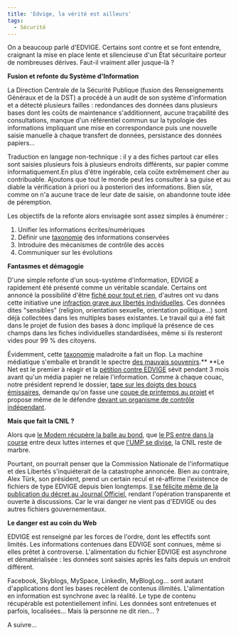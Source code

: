```yaml
---
title: 'Edvige, la vérité est ailleurs'
tags:
  - Sécurité
---
```


On a beaucoup parlé d'EDVIGE. Certains sont contre et se font entendre,
craignant la mise en place lente et silencieuse d'un État sécuritaire porteur de
nombreuses dérives. Faut-il vraiment aller jusque-là&nbsp;?

**Fusion et refonte du Système d'Information**

La Direction Centrale de la Sécurité Publique (fusion des Renseignements
Généraux et de la DST) a procédé à un audit de son système d'information et a
détecté plusieurs failles&nbsp;: redondances des données dans plusieurs bases
dont les coûts de maintenance s'additionnent, aucune traçabilité des
consultations, manque d'un référentiel commun sur la typologie des informations
impliquant une mise en correspondance puis une nouvelle saisie manuelle à chaque
transfert de données, persistance des données papiers…

Traduction en langage non-technique&nbsp;: il y a des fiches partout car elles
sont saisies plusieurs fois à plusieurs endroits différents, sur papier comme
informatiquement.En plus d'être ingérable, cela coûte extrêmement cher au
contribuable. Ajoutons que tout le monde peut les consulter à sa guise et au
diable la vérification à priori ou à posteriori des informations. Bien sûr,
comme on n'a aucune trace de leur date de saisie, on abandonne toute idée de
péremption.

Les objectifs de la refonte alors envisagée sont assez simples à énumérer&nbsp;:

1.  Unifier les informations écrites/numériques
2.  Définir une
    [taxonomie](https://fr.wikipedia.org/wiki/Taxonomie#Homonymie_en_informatique)
    des informations conservées
3.  Introduire des mécanismes de contrôle des accès
4.  Communiquer sur les évolutions

**Fantasmes et démagogie**

D'une simple refonte d'un sous-système d'information, EDVIGE a rapidement été
présenté comme un véritable scandale. Certains ont annoncé la possibilité d'être
[fiché pour tout et rien](http://web.archive.org/web/20080911081722///www.liberation.fr:80/actualite/societe/349602.FR.php),
d'autres ont vu dans cette initiative une
[infraction grave](http://web.archive.org/web/20081216084725///www.cap21.net:80/dynamic/dossier.php?id=1043%3Cbr/%3E)[ aux libertés individuelles](http://web.archive.org/web/20081216084725///www.cap21.net:80/dynamic/dossier.php?id=1043%3Cbr/%3E).
Ces données dites "sensibles" (religion, orientation sexuelle, orientation
politique…) sont déjà collectées dans les multiples bases existantes. Le travail
qui a été fait dans le projet de fusion des bases à donc impliqué la présence de
ces champs dans les fiches individuelles standardisées, même si ils resteront
vides pour 99 % des citoyens.

Évidemment, cette
[taxonomie](https://fr.wikipedia.org/wiki/Taxonomie#Homonymie_en_informatique)
maladroite a fait un flop. La machine médiatique s'emballe et brandit le spectre
[des mauvais souvenirs](https://fr.answers.yahoo.com/question/index?qid=20080903095407AAd3yfr).\*\*
\*\*Le Net est le premier à réagir et la
[pétition contre EDVIGE](http://web.archive.org/web/20090412070052///nonaedvige.ras.eu.org:80/)
sévit pendant 3 mois avant qu'un média papier ne relaie l'information. Comme à
chaque couac, notre président reprend le dossier,
[tape sur les doigts des boucs émissaires](http://web.archive.org/web/20080922053339///www.liberation.fr:80/actualite/politiques/352907.FR.php?),
demande qu'on fasse une
[coupe de printemps au projet](http://www.lejdd.fr/cmc/politique/200838/grand-toilettage-pour-edvige_150124.html)
et propose même de le défendre
[devant un organisme de contrôle indépendant](http://tempsreel.nouvelobs.com/).

**Mais que fait la CNIL&nbsp;?**

Alors que
[le Modem récupère la balle au bond](http://web.archive.org/web/20081020002935///www.mouvementdemocrate.fr:80/actualites/bayrou-modem-retrait-decret-edvige-100908.html?),
que
[le PS entre dans la course](http://presse.parti-socialiste.fr/2008/09/05/fichier-edvige-de-nombreuses-regressions-pour-les-libertes-publiques/)
entre deux luttes internes et que
[l'UMP se divise](http://web.archive.org/web/20080914062355///www.liberation.fr:80/actualite/politiques/351006.FR.php),
la CNIL reste de marbre.

Pourtant, on pourrait penser que la Commission Nationale de l'informatique et
des Libertés s'inquiéterait de la catastrophe annoncée. Bien au contraire, Alex
Türk, son président, prend un certain recul et ré-affirme l'existence de
fichiers de type EDVIGE depuis bien longtemps.
[Il se félicite même de la publication du décret au Journal Officiel](http://www.telerama.fr/idees/il-y-a-bien-plus-dangereux-que-le-fichier-edvige,33683.php),
rendant l'opération transparente et ouverte à discussions. Car le vrai danger ne
vient pas d'EDVIGE ou des autres fichiers gouvernementaux.

**Le danger est au coin du Web**

EDVIGE est renseigné par les forces de l'ordre, dont les effectifs sont limités.
Les informations contenues dans EDVIGE sont connues, même si elles prêtet à
controverse. L'alimentation du fichier EDVIGE est asynchrone et
dématérialisée&nbsp;: les données sont saisies après les faits depuis un endroit
différent.

Facebook, Skyblogs, MySpace, LinkedIn, MyBlogLog… sont autant d'applications
dont les bases recèlent de contenus illimités. L'alimentation en information est
synchrone avec la réalité. Le type de contenu récupérable est potentiellement
infini. Les données sont entretenues et parfois, localisées… Mais là personne ne
dit rien…&nbsp;?

A suivre…
